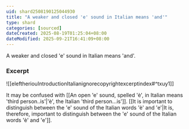 ```yaml
---
uid: shard2508190125044930
title: "A weaker and closed 'e' sound in Italian means 'and'"
type: shard
categories: [sourced]
dateCreated: 2025-08-19T01:25:04+08:00
dateModified: 2025-09-21T16:41:09+08:00
---
```

A weaker and closed 'e' sound in Italian means 'and'.

### Excerpt
![[eleftheriouIntroductionItalianignorecopyrightexcerptindex#^txuy1]]

It may be confused with [[An open 'e' sound, spelled 'è', in Italian means 'third person..is'|'è', the Italian 'third person...is']]. [[It is important to distinguish between the 'e' sound of the Italian words 'è' and 'e'|It is, therefore, important to distinguish between the 'e' sound of the Italian words 'è' and 'e']]. 